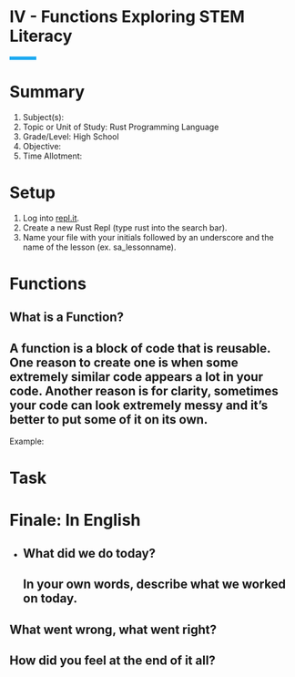# IV \- Functions Exploring STEM Literacy

![short line][image1]

# Summary

1. Subject(s):   
2. Topic or Unit of Study: Rust Programming Language  
3. Grade/Level: High School  
4. Objective:   
5. Time Allotment: 

# 

#  

# Setup

1. Log into [repl.it](https://repl.it/).  
2. Create a new Rust Repl (type rust into the search bar).  
3. Name your file with your initials followed by an underscore and the name of the lesson (ex. sa\_lessonname).

# Functions

## What is a Function?

## A function is a block of code that is reusable. One reason to create one is when some extremely similar code appears a lot in your code. Another reason is for clarity, sometimes your code can look extremely messy and it’s better to put some of it on its own.

Example:

# Task

# Finale: In English

- ## What did we do today?

  ## In your own words, describe what we worked on today.

## What went wrong, what went right?

## How did you feel at the end of it all?

### 

|  |
| :---- |

[image1]: <data:image/png;base64,iVBORw0KGgoAAAANSUhEUgAAAC8AAAAGCAYAAABThMdSAAAAHklEQVR4XmOQW/Xx/1DFDOgCQwmPOn6g8KjjBwoDAOS8/s9EC0PsAAAAAElFTkSuQmCC>